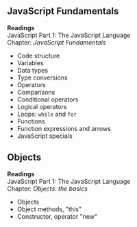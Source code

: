 ## JavaScript Fundamentals

**Readings**  
JavaScript Part 1: The JavaScript Language  
Chapter: *JavaScript Fundamentals*
- Code structure
- Variables
- Data types
- Type conversions
- Operators
- Comparisons
- Conditional operators
- Logical operators
- Loops: `while` and `for`
- Functions
- Function expressions and arrows
- JavaScript specials
  
  
## Objects

**Readings**  
JavaScript Part 1: The JavaScript Language  
Chapter: *Objects: the basics*
- Objects
- Object methods, "this"
- Constructor, operator "new"
